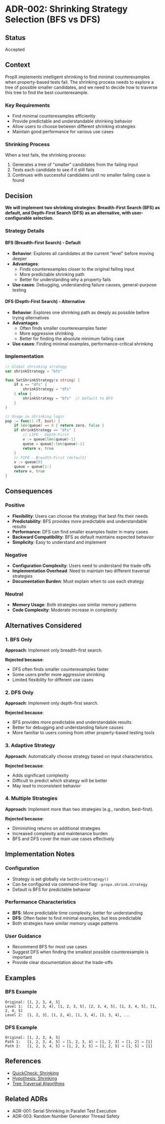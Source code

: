 # ADR-002: Shrinking Strategy Selection (BFS vs DFS)

## Status
Accepted

## Context

PropX implements intelligent shrinking to find minimal counterexamples when property-based tests fail. The shrinking process needs to explore a tree of possible smaller candidates, and we need to decide how to traverse this tree to find the best counterexample.

### Key Requirements
- Find minimal counterexamples efficiently
- Provide predictable and understandable shrinking behavior
- Allow users to choose between different shrinking strategies
- Maintain good performance for various use cases

### Shrinking Process
When a test fails, the shrinking process:
1. Generates a tree of "smaller" candidates from the failing input
2. Tests each candidate to see if it still fails
3. Continues with successful candidates until no smaller failing case is found

## Decision

**We will implement two shrinking strategies: Breadth-First Search (BFS) as default, and Depth-First Search (DFS) as an alternative, with user-configurable selection.**

### Strategy Details

#### BFS (Breadth-First Search) - Default
- **Behavior**: Explores all candidates at the current "level" before moving deeper
- **Advantages**:
  - Finds counterexamples closer to the original failing input
  - More predictable shrinking path
  - Better for understanding why a property fails
- **Use cases**: Debugging, understanding failure causes, general-purpose testing

#### DFS (Depth-First Search) - Alternative
- **Behavior**: Explores one shrinking path as deeply as possible before trying alternatives
- **Advantages**:
  - Often finds smaller counterexamples faster
  - More aggressive shrinking
  - Better for finding the absolute minimum failing case
- **Use cases**: Finding minimal examples, performance-critical shrinking

### Implementation

```go
// Global shrinking strategy
var shrinkStrategy = "bfs"

func SetShrinkStrategy(s string) {
    if s == "dfs" {
        shrinkStrategy = "dfs"
    } else {
        shrinkStrategy = "bfs"  // Default to BFS
    }
}

// Usage in shrinking logic
pop := func() (T, bool) {
    if len(queue) == 0 { return zero, false }
    if shrinkStrategy == "dfs" {
        // LIFO - Depth-First
        v := queue[len(queue)-1]
        queue = queue[:len(queue)-1]
        return v, true
    }
    // FIFO - Breadth-First (default)
    v := queue[0]
    queue = queue[1:]
    return v, true
}
```

## Consequences

### Positive
- **Flexibility**: Users can choose the strategy that best fits their needs
- **Predictability**: BFS provides more predictable and understandable results
- **Performance**: DFS can find smaller examples faster in many cases
- **Backward Compatibility**: BFS as default maintains expected behavior
- **Simplicity**: Easy to understand and implement

### Negative
- **Configuration Complexity**: Users need to understand the trade-offs
- **Implementation Overhead**: Need to maintain two different traversal strategies
- **Documentation Burden**: Must explain when to use each strategy

### Neutral
- **Memory Usage**: Both strategies use similar memory patterns
- **Code Complexity**: Moderate increase in complexity

## Alternatives Considered

### 1. BFS Only
**Approach**: Implement only breadth-first search.

**Rejected because**:
- DFS often finds smaller counterexamples faster
- Some users prefer more aggressive shrinking
- Limited flexibility for different use cases

### 2. DFS Only
**Approach**: Implement only depth-first search.

**Rejected because**:
- BFS provides more predictable and understandable results
- Better for debugging and understanding failure causes
- More familiar to users coming from other property-based testing tools

### 3. Adaptive Strategy
**Approach**: Automatically choose strategy based on input characteristics.

**Rejected because**:
- Adds significant complexity
- Difficult to predict which strategy will be better
- May lead to inconsistent behavior

### 4. Multiple Strategies
**Approach**: Implement more than two strategies (e.g., random, best-first).

**Rejected because**:
- Diminishing returns on additional strategies
- Increased complexity and maintenance burden
- BFS and DFS cover the main use cases effectively

## Implementation Notes

### Configuration
- Strategy is set globally via `SetShrinkStrategy()`
- Can be configured via command-line flag: `-propx.shrink.strategy`
- Default is BFS for predictable behavior

### Performance Characteristics
- **BFS**: More predictable time complexity, better for understanding
- **DFS**: Often faster to find minimal examples, but less predictable
- Both strategies have similar memory usage patterns

### User Guidance
- Recommend BFS for most use cases
- Suggest DFS when finding the smallest possible counterexample is important
- Provide clear documentation about the trade-offs

## Examples

### BFS Example
```
Original: [1, 2, 3, 4, 5]
Level 1:  [1, 2, 3, 4], [1, 2, 3, 5], [2, 3, 4, 5], [1, 3, 4, 5], [1, 2, 4, 5]
Level 2:  [1, 2, 3], [1, 2, 4], [1, 3, 4], [2, 3, 4], ...
```

### DFS Example
```
Original: [1, 2, 3, 4, 5]
Path 1:   [1, 2, 3, 4, 5] → [1, 2, 3, 4] → [1, 2, 3] → [1, 2] → [1]
Path 2:   [1, 2, 3, 4, 5] → [1, 2, 3, 5] → [1, 2, 5] → [1, 5] → [1]
```

## References

- [QuickCheck: Shrinking](https://www.cse.chalmers.se/~rjmh/QuickCheck/manual.html#shrinking)
- [Hypothesis: Shrinking](https://hypothesis.readthedocs.io/en/latest/shrinking.html)
- [Tree Traversal Algorithms](https://en.wikipedia.org/wiki/Tree_traversal)

## Related ADRs

- ADR-001: Serial Shrinking in Parallel Test Execution
- ADR-003: Random Number Generator Thread Safety